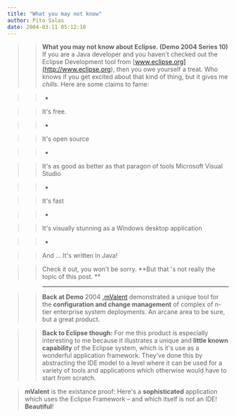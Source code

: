 ```yaml
---
title: "What you may not know"
author: Pito Salas
date: 2004-03-11 05:12:18
---
```


>>

>> **What you may not know about Eclipse. (Demo 2004 Series 10)** If you are a
Java developer and you haven't checked out the Eclipse Development tool from
[www.eclipse.org](<http://www.eclipse.org>), then you owe yourself a treat.
Who knows if you get excited about that kind of thing, but it gives me
_chills._ Here are some claims to fame:

>>

>>  
>
>>

>>  
>
>>   *  
>
>>

>> It's free.

>>

>>  
>
>>   *  
>
>>

>> It's open source

>>

>>  
>
>>   *  
>
>>

>> It's as good as better as that paragon of tools Microsoft Visual Studio

>>

>>  
>
>>   *  
>
>>

>> It's fast

>>

>>  
>
>>   *  
>
>>

>> It's visually stunning as a Windows desktop application

>>

>>  
>
>>   *  
>
>>

>> And … It's written in Java!

>>

>>

  
>
>>

>> Check it out, you won't be sorry. **But that 's not really the topic of
this post. **

>>

>>  
>
>>

>> ****

>>

>>  
>
>>

>>  **Back at Demo** 2004 **,**[mValent](<http://www.mvalent.com>)
demonstrated a unique tool for the **configuration and change management** of
complex of n-tier enterprise system deployments. An arcane area to be sure,
but a great product.

>>

>>  
>
>>

>>  
>>

>>  
>
>>

>>  **Back to Eclipse though:** For me this product is especially interesting
to me because it illustrates a unique and **little known capability** of the
Eclipse system, which is it's use as a wonderful application framework.
They've done this by abstracting the IDE model to a level where it can be used
for a variety of tools and applications which otherwise would have to start
from scratch.

>>

>>  
>
>>

>>  
>  **mValent**  is the existance proof: Here's a **sophisticated** application
> which uses the Eclipse Framework – and which itself is not an IDE!
> **Beautiful**!


